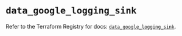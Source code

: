 # `data_google_logging_sink`

Refer to the Terraform Registry for docs: [`data_google_logging_sink`](https://registry.terraform.io/providers/hashicorp/google/5.42.0/docs/data-sources/logging_sink).
